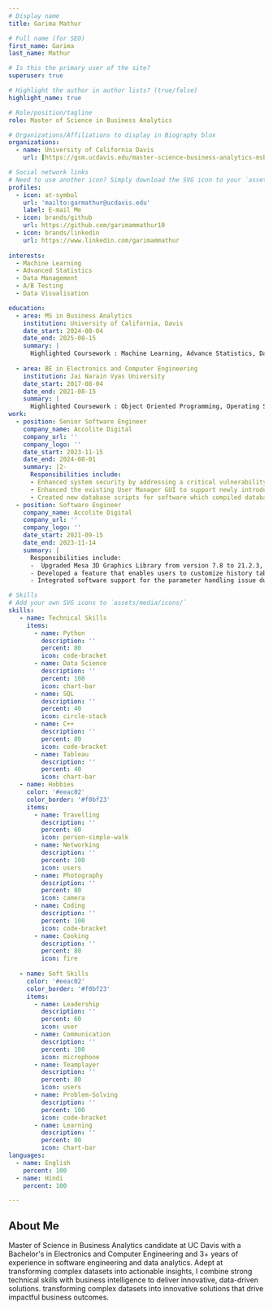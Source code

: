 ```yaml
---
# Display name
title: Garima Mathur

# Full name (for SEO)
first_name: Garima 
last_name: Mathur

# Is this the primary user of the site?
superuser: true

# Highlight the author in author lists? (true/false)
highlight_name: true

# Role/position/tagline
role: Master of Science in Business Analytics

# Organizations/Affiliations to display in Biography blox
organizations:
  - name: University of California Davis
    url: [https://gsm.ucdavis.edu/master-science-business-analytics-msba]

# Social network links
# Need to use another icon? Simply download the SVG icon to your `assets/media/icons/` folder.
profiles:
  - icon: at-symbol
    url: 'mailto:garmathur@ucdavis.edu'
    label: E-mail Me
  - icon: brands/github
    url: https://github.com/garimammathur10
  - icon: brands/linkedin
    url: https://www.linkedin.com/garimammathur
    
interests:
  - Machine Learning
  - Advanced Statistics
  - Data Management
  - A/B Testing
  - Data Visualisation

education:
  - area: MS in Business Analytics
    institution: University of California, Davis
    date_start: 2024-08-04
    date_end: 2025-08-15
    summary: |
      Highlighted Coursework : Machine Learning, Advance Statistics, Data Management, Big Data, Application Domain
   
  - area: BE in Electronics and Computer Engineering 
    institution: Jai Narain Vyas University
    date_start: 2017-08-04
    date_end: 2021-08-15
    summary: |
      Highlighted Coursework : Object Oriented Programming, Operating System, Computer Architecture, Artifical Intelligence
work:
  - position: Senior Software Engineer
    company_name: Accolite Digital
    company_url: ''
    company_logo: ''
    date_start: 2023-11-15
    date_end: 2024-08-01
    summary: |2-
      Responsibilities include:
      - Enhanced system security by addressing a critical vulnerability through improved validation of COM (Component Object Model) calls using C# and C++, while encrypting the existing KIX file and implementing tokenization to securely handle and store sensitive information, minimizing unauthorized access risks over 40 criteria.
      - Enhanced the existing User Manager GUI to support newly introduced MariaDB v10.5 privileges, improving data access management for over 2.5M users.
      - Created new database scripts for software which compiled database design to support 2022 server environment with existing functionality of validation logic.
  - position: Software Engineer
    company_name: Accolite Digital
    company_url: ''
    company_logo: ''
    date_start: 2021-09-15
    date_end: 2023-11-14
    summary: |
      Responsibilities include:
      -  Upgraded Mesa 3D Graphics Library from version 7.8 to 21.2.3, compiling APIs and dynamic link libraries like OpenGL, OSMesa and Glu/Glut ensuring seamless performance of existing functionality for an interactive 3D Linux database application.
      - Developed a feature that enables users to customize history table names, tailoring them to their data modeling preferences in Azure SQL DB and SQL Server.
      - Integrated software support for the parameter handling issue during reverse engineering of tables with more than 30 characters, ensuring accurate data mapping for table name for over 3M users.

# Skills
# Add your own SVG icons to `assets/media/icons/`
skills:
   - name: Technical Skills
     items:
       - name: Python
         description: ''
         percent: 80
         icon: code-bracket
       - name: Data Science
         description: ''
         percent: 100
         icon: chart-bar
       - name: SQL
         description: ''
         percent: 40
         icon: circle-stack
       - name: C++
         description: ''
         percent: 80
         icon: code-bracket
       - name: Tableau
         description: ''
         percent: 40
         icon: chart-bar
   - name: Hobbies
     color: '#eeac02'
     color_border: '#f0bf23'
     items:
       - name: Travelling
         description: ''
         percent: 60
         icon: person-simple-walk
       - name: Networking
         description: ''
         percent: 100
         icon: users
       - name: Photography
         description: ''
         percent: 80
         icon: camera
       - name: Coding
         description: ''
         percent: 100
         icon: code-bracket
       - name: Cooking
         description: ''
         percent: 80
         icon: fire
 
   - name: Soft Skills
     color: '#eeac02'
     color_border: '#f0bf23'
     items:
       - name: Leadership
         description: ''
         percent: 60
         icon: user
       - name: Communication
         description: ''
         percent: 100
         icon: microphone
       - name: Teamplayer
         description: ''
         percent: 80
         icon: users
       - name: Problem-Solving
         description: ''
         percent: 100
         icon: code-bracket
       - name: Learning
         description: ''
         percent: 80
         icon: chart-bar
languages:
  - name: English
    percent: 100
  - name: Hindi
    percent: 100

---
```


## About Me

Master of Science in Business Analytics candidate at UC Davis with a Bachelor's in Electronics and Computer Engineering and 3+ years of experience in software engineering and data analytics. Adept at transforming complex datasets into actionable insights, I combine strong technical skills with business intelligence to deliver innovative, data-driven solutions. transforming complex datasets into innovative solutions that drive impactful business outcomes.
